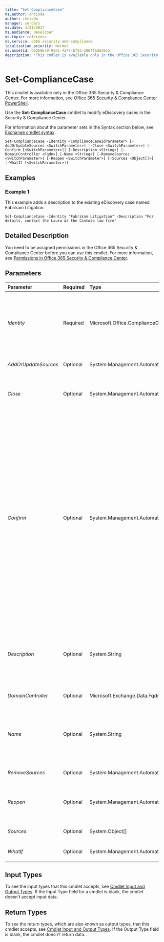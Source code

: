```yaml
---
title: "Set-ComplianceCase"
ms.author: chrisda
author: chrisda
manager: serdars
ms.date: 4/21/2017
ms.audience: Developer
ms.topic: reference
ms.service: o365-security-and-compliance
localization_priority: Normal
ms.assetid: de2b0b79-9ab1-4a77-bf93-206ff5d83055
description: "This cmdlet is available only in the Office 365 Security &amp; Compliance Center. For more information, see Office 365 Security &amp; Compliance Center PowerShell."
---
```


# Set-ComplianceCase

This cmdlet is available only in the Office 365 Security &amp; Compliance Center. For more information, see [Office 365 Security &amp; Compliance Center PowerShell](https://technet.microsoft.com/library/mt587091.aspx). 
  
Use the **Set-ComplianceCase** cmdlet to modify eDiscovery cases in the Security &amp; Compliance Center.
  
For information about the parameter sets in the Syntax section below, see [Exchange cmdlet syntax](https://technet.microsoft.com/library/bb123552.aspx). 
  
```
Set-ComplianceCase -Identity <ComplianceCaseIdParameter> [-AddOrUpdateSources <SwitchParameter>] [-Close <SwitchParameter>] [-Confirm [<SwitchParameter>]] [-Description <String>] [-DomainController <Fqdn>] [-Name <String>] [-RemoveSources <SwitchParameter>] [-Reopen <SwitchParameter>] [-Sources <Object[]>] [-WhatIf [<SwitchParameter>]]

```

## Examples
<a name="Examples"> </a>

### Example 1

This example adds a description to the existing eDiscovery case named Fabrikam Litigation.
  
```
Set-ComplianceCase -Identity "Fabrikam Litigation" -Description "For details, contact the Laura at the Contoso law firm"
```

## Detailed Description
<a name="DetailedDescription"> </a>

You need to be assigned permissions in the Office 365 Security &amp; Compliance Center before you can use this cmdlet. For more information, see [Permissions in Office 365 Security &amp; Compliance Center](https://go.microsoft.com/fwlink/p/?LinkId=511920). 
  
## Parameters
<a name="DetailedDescription"> </a>

|**Parameter**|**Required**|**Type**|**Description**|
|:-----|:-----|:-----|:-----|
| _Identity_ <br/> |Required  <br/> |Microsoft.Office.ComplianceCase.Tasks.ComplianceCaseIdParameter  <br/> | The _Identity_ parameter specifies the eDiscovery case that you want to modify. You can use any value that uniquely identifies the eDiscovery case. For example: <br/>  Name <br/>  Identity (GUID value) <br/> |
| _AddOrUpdateSources_ <br/> |Optional  <br/> |System.Management.Automation.SwitchParameter  <br/> |This parameter is reserved for internal Microsoft use.  <br/> |
| _Close_ <br/> |Optional  <br/> |System.Management.Automation.SwitchParameter  <br/> |The  _Close_ switch specifies that you want to close the eDiscovery case. You don't need to specify a value with this switch. <br/> |
| _Confirm_ <br/> |Optional  <br/> |System.Management.Automation.SwitchParameter  <br/> | The _Confirm_ switch specifies whether to show or hide the confirmation prompt. How this switch affects the cmdlet depends on if the cmdlet requires confirmation before proceeding. <br/>  Destructive cmdlets (for example, **Remove-\*** cmdlets) have a built-in pause that forces you to acknowledge the command before proceeding. For these cmdlets, you can skip the confirmation prompt by using this exact syntax: `-Confirm:$false`.  <br/>  Most other cmdlets (for example, **New-\*** and **Set-\*** cmdlets) don't have a built-in pause. For these cmdlets, specifying the _Confirm_ switch without a value introduces a pause that forces you acknowledge the command before proceeding. <br/> |
| _Description_ <br/> |Optional  <br/> |System.String  <br/> |The  _Description_parameter specifies a description for the compliance case. The maximum length is 256 characters. If the value contains spaces, enclose the value in quotation marks (").  <br/> |
| _DomainController_ <br/> |Optional  <br/> |Microsoft.Exchange.Data.Fqdn  <br/> |This parameter is reserved for internal Microsoft use.  <br/> |
| _Name_ <br/> |Optional  <br/> |System.String  <br/> |The  _Name_ parameter specifies the unique name of the eDiscovery case. The maximum length is 64 characters. If the value contains spaces, enclose the value in quotation marks ("). <br/> |
| _RemoveSources_ <br/> |Optional  <br/> |System.Management.Automation.SwitchParameter  <br/> |This parameter is reserved for internal Microsoft use.  <br/> |
| _Reopen_ <br/> |Optional  <br/> |System.Management.Automation.SwitchParameter  <br/> |The  _Reopen_ switch specifies that you want to re-open a closed eDiscovery case. You don't need to specify a value with this switch. <br/> |
| _Sources_ <br/> |Optional  <br/> |System.Object[]  <br/> |This parameter is reserved for internal Microsoft use.  <br/> |
| _WhatIf_ <br/> |Optional  <br/> |System.Management.Automation.SwitchParameter  <br/> |This parameter is reserved for internal Microsoft use.  <br/> |
   
## Input Types
<a name="InputTypes"> </a>

To see the input types that this cmdlet accepts, see [Cmdlet Input and Output Types](http://go.microsoft.com/fwlink/p/?linkId=616387). If the Input Type field for a cmdlet is blank, the cmdlet doesn't accept input data. 
  
## Return Types
<a name="ReturnTypes"> </a>

To see the return types, which are also known as output types, that this cmdlet accepts, see [Cmdlet Input and Output Types](http://go.microsoft.com/fwlink/p/?linkId=616387). If the Output Type field is blank, the cmdlet doesn't return data. 
  

